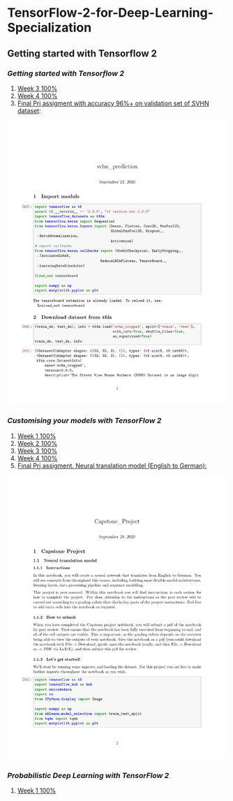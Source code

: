 # TensorFlow-2-for-Deep-Learning-Specialization

## __Getting started with Tensorflow 2__  

### ***Getting started with Tensorflow 2***  

1. [Week 3 100%](Getting%20started%20with%20Tensorflow%202/utf-8''Week%203%20Programming%20Assignment.ipynb)  
2. [Week 4 100%](Getting%20started%20with%20Tensorflow%202/utf-8''Week%204%20Programming%20Assignment.ipynb)  
3. [Final Prj assigment with accuracy 96%+ on validation set of SVHN dataset](Getting%20started%20with%20Tensorflow%202/Peer-graded%20Assignment%20Capstone%20Projec%20svhn_prediction.pdf):  
<img src="Getting%20started%20with%20Tensorflow%202/Peer-graded%20Assignment%20Capstone%20Projec%20svhn_prediction-01.jpg">


### ***Customising your models with TensorFlow 2***  

1. [Week 1 100%](Customising%20your%20models%20with%20TensorFlow%202/utf-8''Week%201%20Programming%20Assignment.ipynb)
2. [Week 2 100%](Customising%20your%20models%20with%20TensorFlow%202/utf-8''Week%202%20Programming%20Assignment.ipynb)
3. [Week 3 100%](Customising%20your%20models%20with%20TensorFlow%202/utf-8''Week%203%20Programming%20Assignment.ipynb)
4. [Week 4 100%](Customising%20your%20models%20with%20TensorFlow%202/utf-8''Week%204%20Programming%20Assignment.ipynb)
5. [Final Prj assigment. Neural translation model (English to German):](Customising%20your%20models%20with%20TensorFlow%202/Capstone_Project.ipynb)
<img src="Customising%20your%20models%20with%20TensorFlow%202/Capstone_Project.jpg">

### ***Probabilistic Deep Learning with TensorFlow 2***  

1. [Week 1 100%](Probabilistic%20Deep%20Learning%20with%20TensorFlow%202/utf-8''Week%201%20Programming%20Assignment.ipynb)

